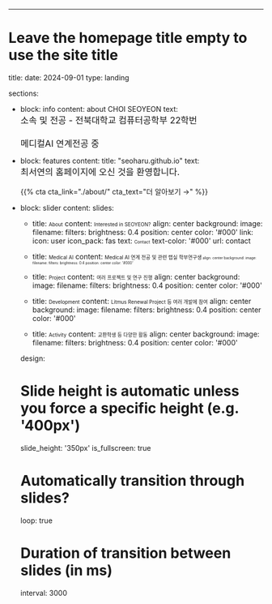 ---
# Leave the homepage title empty to use the site title
title:
date: 2024-09-01
type: landing

sections:

  - block: info
    content: about CHOI SEOYEON
        text: <br><span style="font-size:125%">소속 및 전공 - 전북대학교 컴퓨터공학부 22학번<br><br>
                메디컬AI 연계전공 중

  - block: features
    content:
      title: "<span style='font-size:70%, font-family: \"Dancing Script\", cursive;'>seoharu.github.io</span>"
      text: <br><span style="font-size:125%">최서연의 홈페이지에 오신 것을 환영합니다.</span> <br><br>
        {{% cta cta_link="./about/" cta_text="더 알아보기 →" %}}


  - block: slider
    content:
      slides:

      - title: <span style="font-size:70%">About</span>
        content: <span style="font-size:70%">Interested in SEOYEON?</span>
        align: center
        background:
          image:
            filename: 
            filters:
              brightness: 0.4
          position: center
          color: '#000'
        link:
          icon: user
          icon_pack: fas
          text: <span style="font-size:60%">Contact</span>
          text-color: '#000'
          url: contact

      - title: <span style="font-size:70%">Medical AI</span>
        content: <span style="font-size:70%">Medical AI 연계 전공 및 관련 랩실 학부연구생<span style="font-size:70%">
        align: center
        background:
          image:
            filename: 
            filters:
              brightness: 0.4
          position: center
          color: '#000'

      - title: <span style="font-size:70%">Project</span>
        content: <span style="font-size:70%">여러 프로젝트 및 연구 진행</span>
        align: center
        background:
          image:
            filename: 
            filters:
              brightness: 0.4
          position: center
          color: '#000'

      - title: <span style="font-size:70%">Development</span>
        content: <span style="font-size:70%">Litmus Renewal Project 등 여러 개발에 참여</span>
        align: center
        background:
          image:
            filename: 
            filters:
              brightness: 0.4
          position: center
          color: '#000'

      - title: <span style="font-size:70%">Activity</span>
        content: <span style="font-size:70%">교환학생 등 다양한 활동</span>
        align: center
        background:
          image:
            filename: 
            filters:
              brightness: 0.4
          position: center
          color: '#000'

    design:
      # Slide height is automatic unless you force a specific height (e.g. '400px')
      slide_height: '350px'
      is_fullscreen: true
      # Automatically transition through slides?
      loop: true
      # Duration of transition between slides (in ms)
      interval: 3000